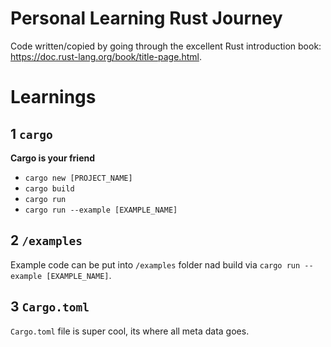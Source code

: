 # Personal Learning Rust Journey

Code written/copied by going through the excellent Rust introduction book: https://doc.rust-lang.org/book/title-page.html.


# Learnings

## 1 `cargo` 

**Cargo is your friend**

- `cargo new [PROJECT_NAME]`
- `cargo build`
- `cargo run`
- `cargo run --example [EXAMPLE_NAME]`


## 2 `/examples`

Example code can be put into `/examples` folder nad build via `cargo run --example [EXAMPLE_NAME]`.

## 3 `Cargo.toml`

`Cargo.toml` file is super cool, its where all meta data goes. 
